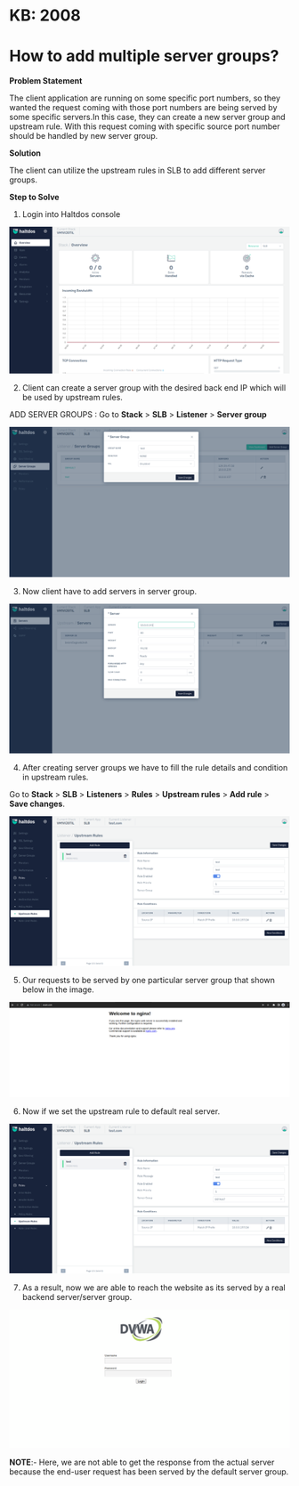 # KB: 2008

# How to add multiple server groups?

**Problem Statement**

The client application are running on some specific port numbers, so they wanted the request coming with those port numbers are being served by some specific servers.In this case, they can create a new server group and upstream rule. With this request coming with specific source port number should be handled by new server group.

**Solution**

The client can utilize the upstream rules in SLB to add different server groups.

**Step to Solve**

1. Login into Haltdos console

![](/img/adc/kb/v2/overview_kb_2008_1.png)

2. Client can create a server group with the desired back end IP which will be used by upstream rules.

ADD SERVER GROUPS : Go to **Stack** > **SLB** > **Listener** > **Server group**

![](/img/adc/kb/v2/server_kb_2008_2.png)

3. Now client have to add servers in server group.

![](/img/adc/kb/v2/server_kb_2008_3.png)

4. After creating server groups we have to fill the rule details and condition in upstream rules.

Go to **Stack** > **SLB** > **Listeners** > **Rules** > **Upstream rules** > **Add rule** > **Save changes**.

![](/img/adc/kb/v2/upstream_rule_kb_2008_4.png)

5. Our requests to be served by one particular server group that shown below in the image.

![](/img/adc/kb/adc9.5.png)

6. Now if we set the upstream rule to default real server.

![](/img/adc/kb/v2/upstream_rule_kb_2008_6.png)

7. As a result, now we are able to reach the website as its served by a real backend server/server group.

![](/img/adc/kb/adc9.7.png)

**NOTE**:- Here, we are not able to get the response from the actual server because the end-user request has been served by the default server group.